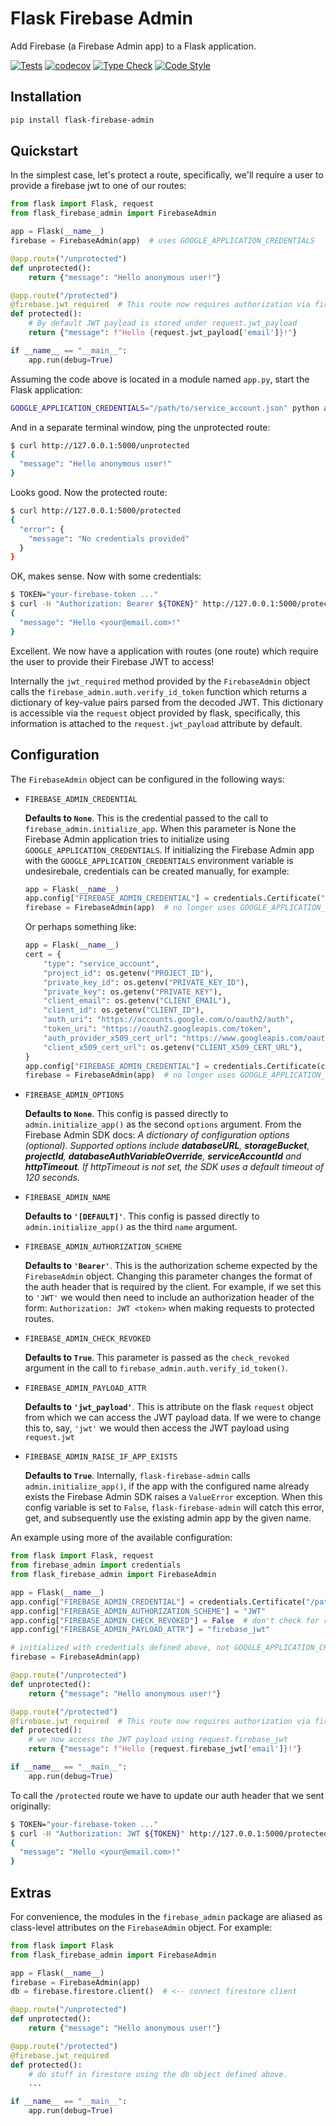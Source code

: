 # Flask Firebase Admin

Add Firebase (a Firebase Admin app) to a Flask application.

[![Tests](https://github.com/andrewrosss/flask-firebase-admin/actions/workflows/test.yaml/badge.svg)](https://github.com/andrewrosss/flask-firebase-admin/actions/workflows/test.yaml) [![codecov](https://codecov.io/gh/andrewrosss/flask-firebase-admin/branch/master/graph/badge.svg?token=JM7PL13H59)](https://codecov.io/gh/andrewrosss/flask-firebase-admin) [![Type Check](https://github.com/andrewrosss/flask-firebase-admin/actions/workflows/type-check.yaml/badge.svg)](https://github.com/andrewrosss/flask-firebase-admin/actions/workflows/type-check.yaml) [![Code Style](https://github.com/andrewrosss/flask-firebase-admin/actions/workflows/lint.yaml/badge.svg)](https://github.com/andrewrosss/flask-firebase-admin/actions/workflows/lint.yaml)

## Installation

```bash
pip install flask-firebase-admin
```

## Quickstart

In the simplest case, let's protect a route, specifically, we'll require a user to provide a firebase jwt to one of our routes:

```python
from flask import Flask, request
from flask_firebase_admin import FirebaseAdmin

app = Flask(__name__)
firebase = FirebaseAdmin(app)  # uses GOOGLE_APPLICATION_CREDENTIALS

@app.route("/unprotected")
def unprotected():
    return {"message": "Hello anonymous user!"}

@app.route("/protected")
@firebase.jwt_required  # This route now requires authorization via firebase jwt
def protected():
    # By default JWT payload is stored under request.jwt_payload
    return {"message": f"Hello {request.jwt_payload['email']}!"}

if __name__ == "__main__":
    app.run(debug=True)
```

Assuming the code above is located in a module named `app.py`, start the Flask application:

```bash
GOOGLE_APPLICATION_CREDENTIALS="/path/to/service_account.json" python app.py
```

And in a separate terminal window, ping the unprotected route:

```bash
$ curl http://127.0.0.1:5000/unprotected
{
  "message": "Hello anonymous user!"
}
```

Looks good. Now the protected route:

```bash
$ curl http://127.0.0.1:5000/protected
{
  "error": {
    "message": "No credentials provided"
  }
}
```

OK, makes sense. Now with some credentials:

```bash
$ TOKEN="your-firebase-token ..."
$ curl -H "Authorization: Bearer ${TOKEN}" http://127.0.0.1:5000/protected
{
  "message": "Hello <your@email.com>!"
}
```

Excellent. We now have a application with routes (one route) which require the user to provide their Firebase JWT to access!

Internally the `jwt_required` method provided by the `FirebaseAdmin` object calls the `firebase_admin.auth.verify_id_token` function which returns a dictionary of key-value pairs parsed from the decoded JWT. This dictionary is accessible via the `request` object provided by flask, specifically, this information is attached to the `request.jwt_payload` attribute by default.

## Configuration

The `FirebaseAdmin` object can be configured in the following ways:

- `FIREBASE_ADMIN_CREDENTIAL`

  **Defaults to `None`**. This is the credential passed to the call to `firebase_admin.initialize_app`. When this parameter is None the Firebase Admin application tries to initialize using `GOOGLE_APPLICATION_CREDENTIALS`. If initializing the Firebase Admin app with the `GOOGLE_APPLICATION_CREDENTIALS` environment variable is undesirebale, credentials can be created manually, for example:

  ```python
  app = Flask(__name__)
  app.config["FIREBASE_ADMIN_CREDENTIAL"] = credentials.Certificate("/path/to/key.json")
  firebase = FirebaseAdmin(app)  # no longer uses GOOGLE_APPLICATION_CREDENTIALS
  ```

  Or perhaps something like:

  ```python
  app = Flask(__name__)
  cert = {
      "type": "service_account",
      "project_id": os.getenv("PROJECT_ID"),
      "private_key_id": os.getenv("PRIVATE_KEY_ID"),
      "private_key": os.getenv("PRIVATE_KEY"),
      "client_email": os.getenv("CLIENT_EMAIL"),
      "client_id": os.getenv("CLIENT_ID"),
      "auth_uri": "https://accounts.google.com/o/oauth2/auth",
      "token_uri": "https://oauth2.googleapis.com/token",
      "auth_provider_x509_cert_url": "https://www.googleapis.com/oauth2/v1/certs",
      "client_x509_cert_url": os.getenv("CLIENT_X509_CERT_URL"),
  }
  app.config["FIREBASE_ADMIN_CREDENTIAL"] = credentials.Certificate(cert)
  firebase = FirebaseAdmin(app)  # no longer uses GOOGLE_APPLICATION_CREDENTIALS
  ```

- `FIREBASE_ADMIN_OPTIONS`

  **Defaults to `None`**. This config is passed directly to `admin.initialize_app()` as the second `options` argument. From the Firebase Admin SDK docs: _A dictionary of configuration options (optional). Supported options include **databaseURL**, **storageBucket**, **projectId**, **databaseAuthVariableOverride**, **serviceAccountId** and **httpTimeout**. If httpTimeout is not set, the SDK uses a default timeout of 120 seconds._

- `FIREBASE_ADMIN_NAME`

  **Defaults to `'[DEFAULT]'`**. This config is passed directly to `admin.initialize_app()` as the third `name` argument.

- `FIREBASE_ADMIN_AUTHORIZATION_SCHEME`

  **Defaults to `'Bearer'`**. This is the authorization scheme expected by the `FirebaseAdmin` object. Changing this parameter changes the format of the auth header that is required by the client. For example, if we set this to `'JWT'` we would then need to include an authorization header of the form: `Authorization: JWT <token>` when making requests to protected routes.

- `FIREBASE_ADMIN_CHECK_REVOKED`

  **Defaults to `True`**. This parameter is passed as the `check_revoked` argument in the call to `firebase_admin.auth.verify_id_token()`.

- `FIREBASE_ADMIN_PAYLOAD_ATTR`

  **Defaults to `'jwt_payload'`**. This is attribute on the flask `request` object from which we can access the JWT payload data. If we were to change this to, say, `'jwt'` we would then access the JWT payload using `request.jwt`

- `FIREBASE_ADMIN_RAISE_IF_APP_EXISTS`

  **Defaults to `True`**. Internally, `flask-firebase-admin` calls `admin.initialize_app()`, if the app with the configured name already exists the Firebase Admin SDK raises a `ValueError` exception. When this config variable is set to `False`, `flask-firebase-admin` will catch this error, get, and subsequently use the existing admin app by the given name.

An example using more of the available configuration:

```python
from flask import Flask, request
from firebase_admin import credentials
from flask_firebase_admin import FirebaseAdmin

app = Flask(__name__)
app.config["FIREBASE_ADMIN_CREDENTIAL"] = credentials.Certificate("/path/to/key.json")
app.config["FIREBASE_ADMIN_AUTHORIZATION_SCHEME"] = "JWT"
app.config["FIREBASE_ADMIN_CHECK_REVOKED"] = False  # don't check for revoked tokens
app.config["FIREBASE_ADMIN_PAYLOAD_ATTR"] = "firebase_jwt"

# initialized with credentials defined above, not GOOGLE_APPLICATION_CREDENTIALS
firebase = FirebaseAdmin(app)

@app.route("/unprotected")
def unprotected():
    return {"message": "Hello anonymous user!"}

@app.route("/protected")
@firebase.jwt_required  # This route now requires authorization via firebase jwt
def protected():
    # we now access the JWT payload using request.firebase_jwt
    return {"message": f"Hello {request.firebase_jwt['email']}!"}

if __name__ == "__main__":
    app.run(debug=True)
```

To call the `/protected` route we have to update our auth header that we sent originally:

```bash
$ TOKEN="your-firebase-token ..."
$ curl -H "Authorization: JWT ${TOKEN}" http://127.0.0.1:5000/protected
{
  "message": "Hello <your@email.com>!"
}
```

## Extras

For convenience, the modules in the `firebase_admin` package are aliased as class-level attributes on the `FirebaseAdmin` object. For example:

```python
from flask import Flask
from flask_firebase_admin import FirebaseAdmin

app = Flask(__name__)
firebase = FirebaseAdmin(app)
db = firebase.firestore.client()  # <-- connect firestore client

@app.route("/unprotected")
def unprotected():
    return {"message": "Hello anonymous user!"}

@app.route("/protected")
@firebase.jwt_required
def protected():
    # do stuff in firestore using the db object defined above.
    ...

if __name__ == "__main__":
    app.run(debug=True)
```
